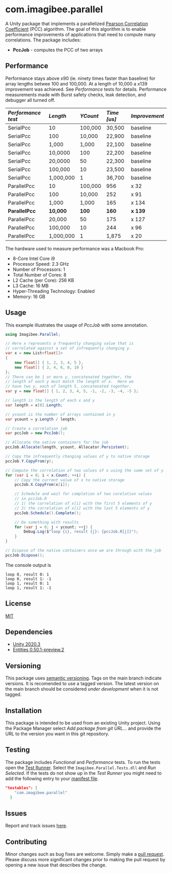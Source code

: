 # com.imagibee.parallel
A Unity package that implements a parallelized [Pearson Correlation Coefficient](https://en.wikipedia.org/wiki/Pearson_correlation_coefficient) (PCC) algorithm.  The goal of this algorithm is to enable performance improvements of applications that need to compute many correlations.  The package includes:

* __PccJob__ - computes the PCC of two arrays

## Performance
Performance stays above x90 (ie. ninety times faster than baseline) for array lengths betwee 100 and 100,000.  At a length of 10,000 a x139 improvement was achieved.  See _Performance_ tests for details. Performance measurements made with Burst safety checks, leak detection, and debugger all turned off.

| _Performance test_  | _Length_  | _YCount_ | _Time [us]_ | _Improvement_
|:--------------------|:----------|:---------|:------------|:-------------
| SerialPcc           | 10        | 100,000  | 30,500      | baseline
| SerialPcc           | 100       | 10,000   | 22,900      | baseline
| SerialPcc           | 1,000     | 1,000    | 22,100      | baseline
| SerialPcc           | 10,0000   | 100      | 22,200      | baseline
| SerialPcc           | 20,0000   | 50       | 22,300      | baseline
| SerialPcc           | 100,000   | 10       | 23,500      | baseline
| SerialPcc           | 1,000,000 | 1        | 36,700      | baseline
| ParallelPcc         | 10        | 100,000  | 956         | x 32
| ParallelPcc         | 100       | 10,000   | 252         | x 91
| ParallelPcc         | 1,000     | 1,000    | 165         | x 134
| **ParallelPcc**     | **10,000**| **100**  | **160**     | **x 139**
| ParallelPcc         | 20,000    | 50       | 175         | x 127
| ParallelPcc         | 100,000   | 10       | 244         | x 96
| ParallelPcc         | 1,000,000 | 1        | 1,875       | x 20

The hardware used to measure performance was a Macbook Pro:
- 8-Core Intel Core i9
- Processor Speed:	2.3 GHz
- Number of Processors:	1
- Total Number of Cores:	8
- L2 Cache (per Core):	256 KB
- L3 Cache:	16 MB
- Hyper-Threading Technology:	Enabled
- Memory:	16 GB

## Usage
This example illustrates the usage of _PccJob_ with some annotation.
```cs
using Imagibee.Parallel;

// Here x represents a frequently changing value that is
// correlated against a set of infrequently changing y.
var x = new List<float[]>
{
    new float[] { 1, 2, 3, 4, 5 },
    new float[] { 2, 4, 6, 8, 10 }
};
// There can be 1 or more y, concatenated together, the
// length of each y must match the length of x.  Here we
// have two y, each of length 5, concatenated together.
var y = new float[] { 1, 2, 3, 4, 5, -1, -2, -3, -4, -5 };

// length is the length of each x and y
var length = x[0].Length;

// ycount is the number of arrays contained in y
var ycount = y.Length / length;

// Create a correlation job
var pccJob = new PccJob();

// Allocate the native containers for the job
pccJob.Allocate(length, ycount, Allocator.Persistent);

// Copy the infrequently changing values of y to native storage
pccJob.Y.CopyFrom(y);

// Compute the correlation of two values of x using the same set of y
for (var i = 0; i < x.Count; ++i) {
    // Copy the current value of x to native storage
    pccJob.X.CopyFrom(x[i]);

    // Schedule and wait for completion of two corelation values
    // in pccJob.R
    // 1) the correlation of x[i] with the first 5 elements of y
    // 2) the correlation of x[i] with the last 5 elements of y
    pccJob.Schedule().Complete();

    // Do something with results
    for (var j = 0; j < ycount; ++j) {
        Debug.Log($"loop {i}, result {j}: {pccJob.R[j]}");
    }
}

// Dispose of the native containers once we are through with the job
pccJob.Dispose();
```

The console output is
```shell
loop 0, result 0: 1
loop 0, result 1: -1
loop 1, result 0: 1
loop 1, result 1: -1
```

## License
[MIT](https://www.mit.edu/~amini/LICENSE.md)

## Dependencies
* [Unity 2020.3](https://unity3d.com/unity/whats-new/2020.3.0)
* [Entities 0.50.1-preview.2](https://docs.unity3d.com/Packages/com.unity.entities@0.50/manual/index.html)

## Versioning
This package uses [semantic versioning](https://en.wikipedia.org/wiki/Software_versioning#Semantic_versioning).  Tags on the main branch indicate versions.  It is recomended to use a tagged version.  The latest version on the main branch should be considered _under development_ when it is not tagged.

## Installation
This package is intended to be used from an existing Unity project.  Using the Package Manager select _Add package from git URL..._ and provide the URL to the version you want in this git repository.

## Testing
The package includes _Functional_ and _Performance_ tests.  To run the tests open the [Test Runner](https://docs.unity3d.com/2020.3/Documentation/Manual/testing-editortestsrunner.html).  Select the `Imagibee.Parallel.Tests.dll` and _Run Selected_.  If the tests do not show up in the _Test Runner_ you might need to add the following entry to your [manifest file](https://docs.unity3d.com/2020.3/Documentation/Manual/upm-manifestPrj.html).

```json
"testables": [
    "com.imagibee.parallel"
  ]
```

## Issues
Report and track issues [here](https://github.com/imagibee/com.imagibee.parallel/issues).

## Contributing
Minor changes such as bug fixes are welcome.  Simply make a [pull request](https://opensource.com/article/19/7/create-pull-request-github).  Please discuss more significant changes prior to making the pull request by opening a new issue that describes the change.
